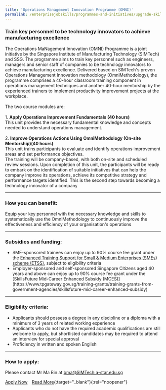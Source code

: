 ```yaml
---
title: 'Operations Management Innovation Programme (OMNI)'
permalink: /enterprisejobskills/programmes-and-initiatives/upgrade-skills/operations-management-innovation-programme--omni-/
---
```


### Train key personnel to be technology innovators to achieve manufacturing excellence

The Operations MaNagement Innovation (OMNI) Programme is a joint initiative by the Singapore Institute of Manufacturing Technology (SIMTech) and SSG. The programme aims to train key personnel such as engineers, managers and senior staff of companies to be technology innovators to achieve manufacturing excellence. Delivered based on SIMTech's proven Operations Management Innovation methodology (OmniMethodology), the programme comprises a 40-hour classroom training component in operations management techniques and another 40-hour mentorship by the experienced trainers to implement productivity improvement projects at the workplace.<br><br>The two course modules are:<br><br>1. **Apply Operations Improvement Fundamentals (40 hours)**<br>This unit provides the necessary fundamental knowledge and concepts needed to understand operations management.<br><br>2. **Improve Operations Actions Using OmniMethodology (On-site Mentorship)(40 hours)**<br>This unit trains participants to evaluate and identify operations improvement areas and set performance objectives.<br>The training will be company-based, with both on-site and scheduled review sessions. Upon completion of this unit, the participants will be ready to embark on the identification of suitable initiatives that can help the company improve its operations, achieve its competitive strategy and performance targets identified. This is the second step towards becoming a technology innovator of a company

---

### How you can benefit:

Equip your key personnel with the necessary knowledge and skills to systematically use the OmniMethodology to continuously improve the effectiveness and efficiency of your organisation's operations

---

### Subsidies and funding:

<ul><li> SME-sponsored trainees can enjoy up to 90% course fee grant under the <a href="https://www.tpgateway.gov.sg/training-grants/training-grants-from-government-agencies/enhanced-training-support-for-smes" target="_blank" rel="noopener">Enhanced Training Support for Small & Medium Enterprises (SMEs) scheme (ETSS)</a>, subject to eligibility criteria </li><li>Employer-sponsored and self-sponsored Singapore Citizens aged 40 years and above can enjoy up to 90% course fee grant under the [SkillsFuture Mid-Career Enhanced Subsidy (MCES)] (https://www.tpgateway.gov.sg/training-grants/training-grants-from-government-agencies/skillsfuture-mid-career-enhanced-subsidy)</li></ul>

---

### Eligibility criteria:

<ul><li> Applicants should possess a degree in any discipline or a diploma with a minimum of 3 years of related working experience</li><li>Applicants who do not have the required academic qualifications are still welcome to apply, but shortlisted candidates may be required to attend an interview for special approval</li><li>Proficiency in written and spoken English</li></ul>

---

### How to apply:

Please contact Mr Ma Bin at [bma@SIMTech.a-star.edu.sg](mailto:bma@SIMTech.a-star.edu.sg)

<a class="btn" href="https://www.a-star.edu.sg/simtech/kto/Modular-Programmes/OMNI" target="_blank" rel="noopener">Apply Now</a>&emsp;[Read More](https://www.wsg.gov.sg/programmes-and-initiatives/manpower-lean-productivity/omni-omni-lite.html){:target="_blank"}{:rel="noopener"}
